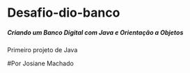 # Desafio-dio-banco



##### Criando um Banco Digital com Java e Orientação a Objetos

Primeiro projeto de Java



#Por Josiane Machado

